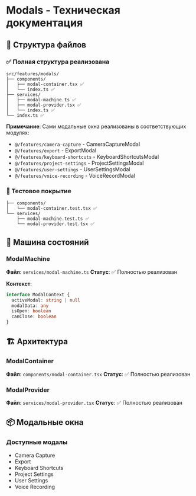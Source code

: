# Modals - Техническая документация

## 📁 Структура файлов

### ✅ Полная структура реализована
```
src/features/modals/
├── components/
│   ├── modal-container.tsx ✅
│   └── index.ts ✅
├── services/
│   ├── modal-machine.ts ✅
│   ├── modal-provider.tsx ✅
│   └── index.ts ✅
└── index.ts ✅
```

**Примечание**: Сами модальные окна реализованы в соответствующих модулях:
- `@/features/camera-capture` - CameraCaptureModal
- `@/features/export` - ExportModal  
- `@/features/keyboard-shortcuts` - KeyboardShortcutsModal
- `@/features/project-settings` - ProjectSettingsModal
- `@/features/user-settings` - UserSettingsModal
- `@/features/voice-recording` - VoiceRecordModal

### 🧪 Тестовое покрытие
```
├── components/
│   └── modal-container.test.tsx ✅
└── services/
    ├── modal-machine.test.ts ✅
    └── modal-provider.test.tsx ✅
```

## 🔧 Машина состояний

### ModalMachine
**Файл**: `services/modal-machine.ts`
**Статус**: ✅ Полностью реализован

**Контекст**:
```typescript
interface ModalContext {
  activeModal: string | null
  modalData: any
  isOpen: boolean
  canClose: boolean
}
```

## 🏗️ Архитектура

### ModalContainer
**Файл**: `components/modal-container.tsx`
**Статус**: ✅ Полностью реализован

### ModalProvider
**Файл**: `services/modal-provider.tsx`
**Статус**: ✅ Полностью реализован

## 📦 Модальные окна

### Доступные модалы
- Camera Capture
- Export
- Keyboard Shortcuts
- Project Settings
- User Settings
- Voice Recording
